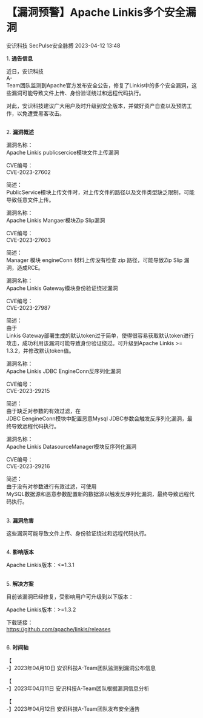 #  【漏洞预警】Apache Linkis多个安全漏洞   
安识科技  SecPulse安全脉搏   2023-04-12 13:48  
  
1. **通告信息**  
  
  
  
近日，安识科技  
A-  
Team团队监测到Apache官方发布安全公告，修复了Linkis中的多个安全漏洞，这些漏洞可能导致文件上传、身份验证绕过和远程代码执行。  
  
对此，安识科技建议广大用户及时升级到安全版本，并做好资产自查以及预防工作，以免遭受黑客攻击。  
##   
  
2. **漏洞概述**  
  
  
  
漏洞名称：  
Apache Linkis publicsercice模块文件上传漏洞  
  
CVE编号：  
CVE-2023-27602  
  
简述：  
PublicService模块上传文件时，对上传文件的路径以及文件类型缺乏限制，可能导致任意文件上传。  
  
漏洞名称：  
Apache Linkis Mangaer模块Zip Slip漏洞  
  
CVE编号：  
CVE-2023-27603  
  
简述：  
Manager 模块 engineConn 材料上传没有检查 zip 路径，可能导致Zip Slip 漏洞，造成RCE。  
  
漏洞名称：  
Apache Linkis Gateway模块身份验证绕过漏洞  
  
CVE编号：  
CVE-2023-27987  
  
简述：  
由于  
Linkis Gateway部署生成的默认token过于简单，使得很容易获取默认token进行攻击，成功利用该漏洞可能导致身份验证绕过。可升级到Apache Linkis >= 1.3.2，并修改默认token值。  
  
漏洞名称：  
Apache Linkis JDBC EngineConn反序列化漏洞  
  
CVE编号：  
CVE-2023-29215  
  
简述：  
由于缺乏对参数的有效过滤，在  
JDBC EengineConn模块中配置恶意Mysql JDBC参数会触发反序列化漏洞，最终导致远程代码执行。  
  
漏洞名称：  
Apache Linkis DatasourceManager模块反序列化漏洞  
  
CVE编号：  
CVE-2023-29216  
  
简述：  
由于没有对参数进行有效过滤，可使用  
MySQL数据源和恶意参数配置新的数据源以触发反序列化漏洞，最终导致远程代码执行。  
##   
  
3. **漏洞危害**  
  
  
  
这些漏洞可能导致文件上传、身份验证绕过和远程代码执行。  
##   
  
4. **影响版本**  
  
  
  
Apache Linkis版本：<=1.3.1  
##   
  
5. **解决方案**  
  
  
  
目前该漏洞已经修复，受影响用户可升级到以下版本：  
  
Apache Linkis版本：>=1.3.2  
  
下载链接：  
https://github.com/apache/linkis/releases  
##   
  
6. **时间轴**  
  
  
  
【  
-】2023年04月10日 安识科技A-Team团队监测到漏洞公布信息  
  
【  
-】2023年04月11日 安识科技A-Team团队根据漏洞信息分析  
  
【  
-】2023年04月12日 安识科技A-Team团队发布安全通告  
  
  
         
  
